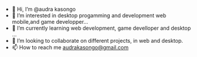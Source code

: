 - 👋 Hi, I’m @audra kasongo
- 👀 I’m interested in desktop progamming and development web mobile,and game developper...
- 🌱 I’m currently learning web development, game develloper and desktop ...
- 💞️ I’m looking to collaborate on different projects, in web and desktop.
- 📫 How to reach me  audrakasongo@gmail.com

<!---
audra7373/audra7373 is a ✨ special ✨ repository because its `README.md` (this file) appears on your GitHub profile.
You can click the Preview link to take a look at your changes.
--->
